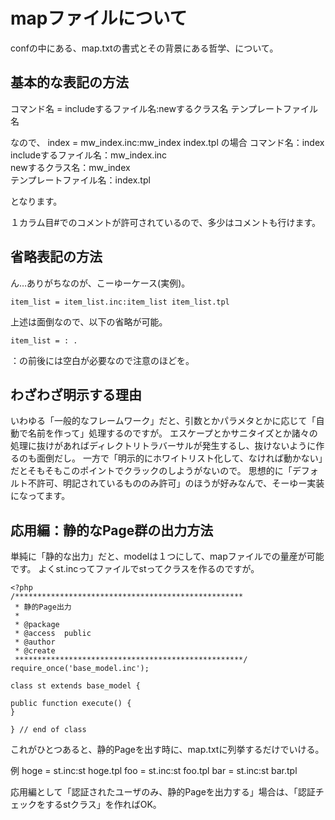 # mapファイルについて
confの中にある、map.txtの書式とその背景にある哲学、について。

## 基本的な表記の方法
コマンド名 = includeするファイル名:newするクラス名 テンプレートファイル名

なので、
    index     =  mw_index.inc:mw_index index.tpl
の場合
コマンド名：index    
includeするファイル名：mw_index.inc    
newするクラス名：mw_index    
テンプレートファイル名：index.tpl

となります。

１カラム目#でのコメントが許可されているので、多少はコメントも行けます。

## 省略表記の方法
ん…ありがちなのが、こーゆーケース(実例)。

    item_list = item_list.inc:item_list item_list.tpl

上述は面倒なので、以下の省略が可能。

    item_list = : .

：の前後には空白が必要なので注意のほどを。

## わざわざ明示する理由
いわゆる「一般的なフレームワーク」だと、引数とかパラメタとかに応じて「自動で名前を作って」処理するのですが。
エスケープとかサニタイズとか諸々の処理に抜けがあればディレクトリトラバーサルが発生するし、抜けないように作るのも面倒だし。
一方で「明示的にホワイトリスト化して、なければ動かない」だとそもそもこのポイントでクラックのしようがないので。
思想的に「デフォルト不許可、明記されているもののみ許可」のほうが好みなんで、そーゆー実装になってます。

## 応用編：静的なPage群の出力方法
単純に「静的な出力」だと、modelは１つにして、mapファイルでの量産が可能です。
よくst.incってファイルでstってクラスを作るのですが。

    <?php
    /***************************************************
     * 静的Page出力
     *
     * @package
     * @access  public
     * @author
     * @create
     ***************************************************/
    require_once('base_model.inc');
    
    class st extends base_model {
    
    public function execute() {
    }
    
    } // end of class

これがひとつあると、静的Pageを出す時に、map.txtに列挙するだけでいける。

例
    hoge = st.inc:st hoge.tpl
    foo  = st.inc:st foo.tpl
    bar  = st.inc:st bar.tpl

応用編として「認証されたユーザのみ、静的Pageを出力する」場合は、「認証チェックをするstクラス」を作ればOK。
